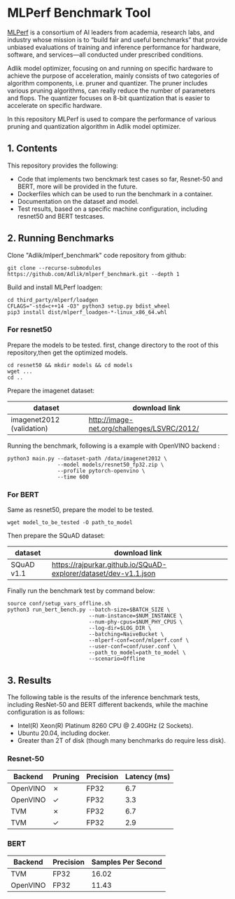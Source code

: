 # MLPerf Benchmark Tool

[MLPerf](https://mlcommons.org/en/) is a consortium of AI leaders from academia, research labs, and industry whose
mission is to “build fair and useful benchmarks” that provide unbiased evaluations of training and inference
performance for hardware, software, and services—all conducted under prescribed conditions.

Adlik model optimizer, focusing on and running on specific hardware to achieve the purpose of acceleration, mainly
consists of two categories of algorithm components, i.e. pruner and quantizer. The pruner includes various pruning
 algorithms,  can really reduce the number of parameters and flops. The quantizer focuses on 8-bit quantization
 that is easier to accelerate on specific hardware.

In this repository MLPerf is used to compare the performance of various pruning and quantization algorithm in Adlik
model optimizer.

## 1. Contents

This repository provides the following:

- Code that implements two benckmark test cases so far, Resnet-50 and BERT, more will be provided in the future.
- Dockerfiles which can be used to run the benchmark in a container.
- Documentation on the dataset and model.
- Test results, based on a specific machine configuration, including resnet50 and BERT testcases.

## 2. Running Benchmarks

Clone "Adlik/mlperf_benchmark" code repository from github:

```shell
git clone --recurse-submodules https://github.com/Adlik/mlperf_benchmark.git --depth 1
```

Build and install MLPerf loadgen:

```shell
cd third_party/mlperf/loadgen
CFLAGS="-std=c++14 -O3" python3 setup.py bdist_wheel
pip3 install dist/mlperf_loadgen-*-linux_x86_64.whl
```

### For resnet50

Prepare the models to be tested. first, change directory to the root of this repository,then get the optimized models.

```shell
cd resnet50 && mkdir models && cd models
wget ...
cd ..
```

Prepare the imagenet dataset:

| dataset                   | download link                               |
| ------------------------- | ------------------------------------------- |
| imagenet2012 (validation) | <http://image-net.org/challenges/LSVRC/2012/> |

Running the benchmark, following is a example with OpenVINO backend :

```shell
python3 main.py --dataset-path /data/imagenet2012 \
                --model models/resnet50_fp32.zip \
                --profile pytorch-openvino \
                --time 600
```

### For BERT

Same as resnet50, prepare the model to be tested.

```shell
wget model_to_be_tested -O path_to_model
```

Then prepare the SQuAD dataset:

| dataset                   | download link                               |
| ------------------------- | ------------------------------------------- |
| SQuAD v1.1 | <https://rajpurkar.github.io/SQuAD-explorer/dataset/dev-v1.1.json> |

Finally run the benchmark test by command below:

```shell
source conf/setup_vars_offline.sh
python3 run_bert_bench.py --batch-size=$BATCH_SIZE \
                          --num-instance=$NUM_INSTANCE \
                          --num-phy-cpus=$NUM_PHY_CPUS \
                          --log-dir=$LOG_DIR \
                          --batching=NaiveBucket \
                          --mlperf-conf=conf/mlperf.conf \
                          --user-conf=conf/user.conf \
                          --path_to_model=path_to_model \
                          --scenario=Offline
```

## 3. Results

The following table is the results of the inference benchmark tests, including ResNet-50 and BERT different backends, 
while the machine configuration is as follows:

- Intel(R) Xeon(R) Platinum 8260 CPU @ 2.40GHz (2 Sockets).
- Ubuntu 20.04, including docker.
- Greater than 2T of disk (though many benchmarks do require less disk).

### Resnet-50

| Backend  | Pruning | Precision | Latency (ms) |
| -------- | ------- | ------------ | ----------- |
| OpenVINO | ✗       | FP32         | 6.7         |
| OpenVINO | ✓       | FP32         | 3.3         |
| TVM      | ✗       | FP32         | 6.7         |
| TVM      | ✓       | FP32         | 2.9         |

### BERT

| Backend  |  Precision    | Samples Per Second |
| -------- |  ------------ | ----------- |
| TVM      | FP32          | 16.02       |
| OpenVINO | FP32          | 11.43       |
